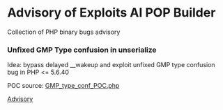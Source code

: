 # Advisory of Exploits AI POP Builder

Collection of PHP binary bugs advisory

### Unfixed GMP Type confusion in unserialize

Idea: bypass delayed \_\_wakeup and exploit unfixed GMP type confusion bug in PHP <= 5.6.40

POC source: [GMP_type_conf_POC.php](./GMP_type_conf_unserialize/GMP_type_conf_POC.php)

[Advisory](./GMP_type_conf_unserialize/GMP_type_conf_advisory.md)
